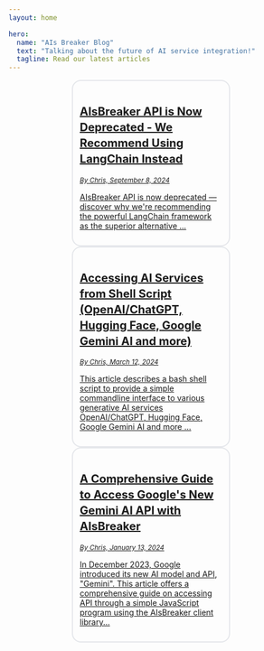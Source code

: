 ```yaml
---
layout: home

hero:
  name: "AIs Breaker Blog"
  text: "Talking about the future of AI service integration!"
  tagline: Read our latest articles
---
```


<a href="/blog/2024-09-08-aisbreaker-api-deprecation-langchain-recommendation" style="display: block; width:50%; margin: auto; padding: .75rem; border: 2px #e5e7eb solid; border-radius: 1rem;">
    <h2 style="font-size: 1.25rem; line-height: 1.75rem; font-weight: 700;">AIsBreaker API is Now Deprecated - We Recommend Using LangChain Instead</h2>
    <small><i>By Chris, September 8, 2024</i></small>
    <p>AIsBreaker API is now deprecated — discover why we're recommending the powerful LangChain framework as the superior alternative ...</p>
</a>

<a href="/blog/2024-03-12-use-ai-with-bash" style="display: block; width:50%; margin: auto; padding: .75rem; border: 2px #e5e7eb solid; border-radius: 1rem;">
    <h2 style="font-size: 1.25rem; line-height: 1.75rem; font-weight: 700;">Accessing AI Services from Shell Script (OpenAI/ChatGPT, Hugging Face, Google Gemini AI and more)</h2>
    <small><i>By Chris, March 12, 2024</i></small>
    <p>This article describes a bash shell script to provide a simple commandline
interface to various generative AI services OpenAI/ChatGPT, Hugging Face, Google Gemini AI and more ...</p>
</a>

<a href="/blog/2024-01-13-use-google-vertexai-gemini" style="display: block; width:50%; margin: auto; padding: .75rem; border: 2px #e5e7eb solid; border-radius: 1rem;">
    <h2 style="font-size: 1.25rem; line-height: 1.75rem; font-weight: 700;">A Comprehensive Guide to Access Google's New Gemini AI API with AIsBreaker</h2>
    <small><i>By Chris, January 13, 2024</i></small>
    <p>In December 2023, Google introduced its new AI model and API, "Gemini". This article offers a comprehensive guide on accessing API through a simple JavaScript program using the AIsBreaker client library...</p>
</a>
